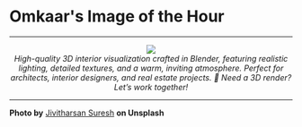 # Omkaar's Image of the Hour

---

<div align="center">

<a href="https://unsplash.com/photos/a-kitchen-counter-topped-with-lots-of-jars-and-containers-Nm4NP4s78Hg">
  <img src="https://images.unsplash.com/photo-1740402065396-aa6f2bcd4b7d?crop=entropy&cs=tinysrgb&fit=max&fm=jpg&ixid=M3w3NjA2Nzh8MHwxfHJhbmRvbXx8fHx8fHx8fDE3NDk4MDE2MDB8&ixlib=rb-4.1.0&q=80&w=1080" style="max-width:100%; height:auto;">
</a>

<br>
<i>High-quality 3D interior visualization crafted in Blender, featuring realistic lighting, detailed textures, and a warm, inviting atmosphere. Perfect for architects, interior designers, and real estate projects. 📩 Need a 3D render? Let’s work together!</i>

</div>

---

**Photo by** [Jivitharsan Suresh](https://unsplash.com/@jivitharsan) **on Unsplash**
